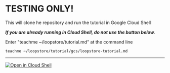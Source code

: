 # TESTING ONLY!

This will clone he repository and run the tutorial in Google Cloud Shell

***If you are already running in Cloud Shell, do not use the button below.***

Enter "teachme ~/loopstore/tutorial.md" at the command line

    teachme ~/loopstore/tutorial/gcs/loopstore-tutorial.md

-----

[![Open in Cloud Shell](https://gstatic.com/cloudssh/images/open-btn.png)](https://console.cloud.google.com/cloudshell/open?git_repo=https://github.com/loopstore/loopstore&tutorial=tutorial/gcs/loopstore-tutorial.md)
